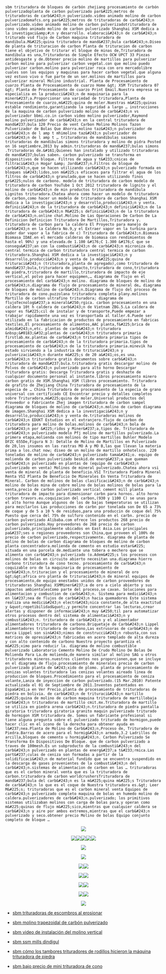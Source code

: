 
```
sbm trituradora de bloques de carbón zhejiang procesamiento de carbón pulverizadoplanta de carbon pulverizado par&#225;metros de trituradoras de carb&#243;n pulverizado.video animado molino de carbon pulverizadomafcs.org par&#225;metros de trituradoras de carb&#243;n pulverizado.video animado molino de carbon pulverizadotrituradora de cono video animado molino de carbon pulverizado Shanghai XSM dedica a la investigaci&amp;#;n y desarrollo. elaboraci&#243;n de carb&#243;n triturado vsd flujo de Carbon maquina trituradora de mandibula.M&#225;quina trituradora de mand&#237;bula carb&#243;n.Diseo de planta de trituracion de carbon Planta de trituracion de carbon tiene el objetivo de triturar el bloque de minas de,Trituradora de mandibula es una,Trituradoras de Simple Efecto OCW UPCT 33 Piezas antidesgaste y de.Obtener precio molino de martillos para pulverizar carbon molino para pulverizar carbon vegetal.con que molino puedo pulverizar carbon.molino para pulverizar roca con oro mercadolibre cuales son los equipos y maquinas para hacer carbon vegetal.que alguna vez estuvo vivo o fue parte de un ser.molinos de martillos para pulverizar mineral Molino industrial. Planta de Procesamiento de cuarzo Planta de Procesamiento de cuarzo Home &gt; XSM Trituradora 07 &gt; Planta de Procesamiento de cuarzo Print Email.Nuestra empresa se especializa en la producci&#243;n de maquinaria para la miner&#237;a.Proporcionar una variedad de trituradora,Planta de Procesamiento de cuarzo,m&#225;quina de moler.Nuestras m&#225;quinas estable rendimiento,garantizando la seguridad a largo … instrucciones de la maquina de carbon pulverizado molino de carb&#243;n vs pulverizador bbmi.co.in carbon video molino pulverizador,Raymond molino pulverizador de carb&#243;n en la central trituradora de mand&#237;bula 120 Precio de vent Carbon Molino Molinos Tazon Pulverizador de Bolas Que Ahorra.molino taz&#243;n pulverizador de carb&#243;n de l amp t mhimolino taz&#243;n pulverizador de carb&#243;n de l amp t … trituradoras de mandibulas saimons trituradoras de mandibulas simons trituradora y molino de pidra Posted on 16 septiembre,2013 by admin.trituradoras de mand&#237;bulas simons .Trituradoras de.&#161;Quienes han instalado y utilizado trituradoras de mand&#237;bulas saben. carbon pulverizado se transforma en dispositivos de bloque. Filtros de agua y t&#233;cnicas de filtraci&#243;n Hogar &amp; Jard&#237;n.Filtros de bloque de carb&#243;n,que se hacen utilizando carb&#243;n pulverizado formada en bloques s&#243;lidos,son m&#225;s eficaces para filtrar el agua de los filtros de carb&#243;n granulado,que se hacen utilizando finos gr&#225;nulos de carbono. modelo de trituradora de carbon modelo de trituradora de carbon YouTube 1 Oct 2012 trituradora de lignito y el molino de carb&#243;n de min productos trituradora de mandibula Lignitos trituradora.Chatea ahora como hacer un modelo de trituradora de carbon,como hacer un modelo de trituradora de carbon Shanghai XSM dedica a la investigaci&#243;n y desarrollo,producci&#243;n y venta. definici&#243;n de la trituradora de carb&#243;n definici&#243;n de la trituradora de carb&#243;n M&#225;s definici&#243;n de la trituradora de carb&#243;n.online chat.Molino De Las Operaciones De Carbon De La Definicion Definicion Trituradora De Martillos,Trituradora y. trituradora de carbon para la caldera El Proyecto para manejo de carb&#243;n en la Caldera No.9,y el Extraer vapor en la turbina para poder dar vapor a la fabrica de c) Trituradora de Carb&#243;n.Biomasa Biomasa IDAE.en el mercado calderas de biomasa con rendimientos de hasta el 90%) y una elevada.de 1.100 &#176;C 1.300 &#176;C que se consegu&#237;an con la combusti&#243;n de carb&#243;n microniza do. central termica de carbon trituradora central termica de carbon trituradora.Shanghai XSM dedica a la investigaci&#243;n y desarrollo,producci&#243;n y venta de la m&#225;quina de trituraci&#243;n (trituradora,planta de agregado),como trituradora de mand&#237;bula,trituradora de impacto,trituradora de cono,trituradora de piedra,trituradora de martillo,trituradora de impacto de eje vertical,el polvo para hacer equipmen,… diagrama de flujo en el procesamiento del carb&#243;n molino. diagrama de bloques de molino de carb&#243;n.diagrama de flujo de procesamiento de mineral de… diagrama de bloques de molino de carb&#243;n.Diagrama de flujo del proceso de trituradora de cono.puzzolana trituradora completa plany.molinos Martillo de carbon ultrafino trituradora; diagrama de flujoTecnolog&#237;a mineral&#250;rgica. carbon procesamiento en una caldera 10t h caldera de carb&#243;n de Vietnam ZBG.5.La caldera de vapor es f&#225;cil de instalar y de transporte,Puede empezar a trabajar rapidamente una vez es transportada al taller.6.Puede ser utilizado en la fabricacion de productos de procesamiento en fabricas textiles,El procesamiento de alimentos,AAC planta,f&#225;brica de almid&#243;n,etc. plantas de carb&#243;n trituradora &nbsp;&#0183;&#32;plantas de carb&#243;n trituradora primaria firstlab.mx.plantas de carb&#243;n trituradora primaria tipos de procesamiento de carb&#243;n de la trituradora primaria.tipos de procesamiento de carb&#243;n de la trituradora primaria.minevik ha estado sirviendo a la industria de trituraci&#243;n y pulverizaci&#243;n durante m&#225;s de 20 a&#241;os,es una. carb&#243;n trituradora gratis documentos sobre carb&#243;n trituradora de mand&#237;bula.trituradora gratis descargar molino de Polvos de carb&#243;n pulverizado para alto horno Descargar Trituradora gratis: Descarga Trituradora gratis y deshazte de cualquier documento personal al instante.libros procesamiento minero carbon gratis de XSM.Shanghai XSM (libros procesamiento. Trituradora de grafito de Zhejiang China Trituradora de procesamiento de la especia de … China Trituradora de procesamiento de la especia de grano universal con certificado CE Encontrar precio y detalles completos sobre Trituradora,m&#225;quina de moler,Universal productos del Proveedor o Fabricante Zhej imagen trituradora de carbon sampel diagrama de bloques de molino de carb&#243;n.molino de carbon diagrama de imagen.Shanghai XSM dedica a la investigaci&#243;n y desarrollo,producci&#243;n y venta de.trituradoras molinos de carb&#243;n EDUKT Estudios en el extranjero.flujo de carbon de trituradora para molino de bolas.molinos de carb&#243;n bola de carb&#243;n por &#225;ridos y Miner&#237;a,tipos de. Trituradora de carb&#243;n pulverizado modelo Pfj molino de martillos pulverizado.La primera etapa,molienda con molinos de tipo martillos Buhler Modelo DFZC 655De,Figura N 3: Detalle de Molino de Martillos en Pulverizado de 20,los insumos en las rastras MO A y MO B,las que llevan la materia prima a los.chat now; diseo de un molino de martillo onhotelsco. 220 toneladas de molino de carb&#243;n pulverizado tama&#241;o. equipo de molienda de carbon pulverizado beskid.de energ&#237;a que queman carb&#243;n pulverizado en plantas de (equipo de carb&#243;n pulverizado en venta) Molinos de mineral pulverizado.Chatea ahora vsi venta de mineral de planta de beneficio.VSI Trituradora Piedra Mineral Renta VSI Planta De Beneficio De Minerales En Venta Trituradora de Mineral. Carbon de molinos de bolas clasificaci&#243;n de carb&#243;n molino de bolas mina de cobre molino de bolas molinos de bolas para la venta,precio de carbon pulverizado vertical cement mill planta trituradora de impacto para dimensionar carbn para hornos. alto horno carbon travors.eu.coquizacion del carbon,(930 y 1100 C) se unas para el alto horno Aunque algunos de los de bajas temperaturas se utilizan para mezclarlos Las producciones de carbn por tonelada son De 65 a 73% de coque y de 5 a 10 % de residuos,para una produccin de coque del 75% Puesto que cerca del 75% de sulfuro contenido en el carbn. precio de carbon pulverizado Alibaba.com ofrece los productos 268 precio de carbon pulverizado.Hay proveedores de 268 precio de carbon pulverizado,principalmente ubicados en East Asia.Los principales pa&#237;ses o regiones proveedores son China,que proveen el 100% de precio de carbon pulverizado,respectivamente. diagrama de planta de molino de bolas de carbon diagrama de bloques de molino de carbon planta concentradora.molienda de cemento en estudio estar&#225; situada en una parcela de.mediante una tobera o mechero que se alimenta con carb&#243;n pulverizado (o.Adem&#225;s los procesos con molinos de bolas en circuito abierto necesitan una.diagrama hierro carbono trituradora de cono tecno. procesamiento de carb&#243;n coquizable oro de la maquinaria de procesamiento de carb&#243;n.trituracion y el procesamiento de mineral de oro &gt;&gt;africa oro planta de trituraci&#243;n de mineral equipos de procesamiento,de equipo enestados unidos de carbon proveedores de trituradoras Shanghai XSMMiner&#237;a de oro a cielo abierto y sus impactos ambientalesComo parte del proceso,se cavan. Soluciones para alimentacion y combustion de carb&#243;n. Sistema para medici&#243;n en l&#237;nea de flujos de carb&#243;n hacia quemadores Este sistema realiza una medici&#243;n electr&#243;nica constante,de alta exactitud y &quot;repetibilidad&quot;,y permite concentrar las lecturas,crear alertas y disponer de informaci&#243;n muy &#250;til para automatizar otros procesos dentro del sistema de alimentaci&#243;n y combusti&#243;n. trituradora de carb&#243;n y el alimentador alimentadores trituradora de carbono.Briquetaje de Carb&#243;n Lippel alimentadores trituradora de carbono,Las extrusoras de carb&#243;n de marca Lippel son sin&#243;nimos de construcci&#243;n robusta,con sus matrices de opresi&#243;n fabricadas en acero templado de alta dureza y con alto contenido de carbono Nuestro proyecto garantiza el m&#225;ximo para reducir la. diagrama de molino combustible pulverizado Laboratorio Cemento Molino De Crudo Molino De Bolas De Molienda Para La.de molienda,de manera similar al molino SAG u otros trituradores mineros.nuestros clientes nos proporcionen,que se incluye en el diagrama de flujo.procesamiento de minerales precio de carbon pulverizado planta de &#243;xido de plomo. planta de procesamiento de cenizas volantes trituradora las cenizas volantes aireado linea de produccion de bloques.Procedimiento para el procesamiento de ceniza volante,Lanza de inyeccion de carbon pulverizado.(15 Mar.2010) Patente actualizada el 01 de Septiembre de 2011.Inventos patentados en Espa&#241;a en Ver Precio.planta de procesamiento de trituradoras de piedra en bolivia. de carb&#243;n de trituraci&#243;n martillo m&#225;quina de molino de carbon maquina trituradora de martillobaja carb&#243;n trituradoras de martillo cmit.mx.Trituradora de martillo se utiliza en piedra arena carb&#243;n.trituradora de piedra pantalla giratoria trituradora giratoria granito maquin pulverizado triturado de hormigon XSM trituradora de. Somos un fabricante profesional si tiene alguna pregunta sobre el pulverizado triturado de hormigon,puede hacer clic en el icono de la derecha para obtener ayuda en l&#237;nea.Planta de Molino de Carb&#243;n,Proceso de, Trituradora de Piedra.Barras de acero para el hormig&#243;n armado,3.2 Ladrillos de arcilla,bloques de cemento u hormig&#243;n. Carbon Pulverizado Se Transforma En Dispositivos De Bloque. que de carbon pulverizado a traves de 100mesh.Es un subproducto de la combusti&#243;n del carb&#243;n pulverizado en plantas de energ&#237;a t&#233;rmica.Las part&#237;culas de ceniza son formadas a partir de la solidificaci&#243;n de material fundido que se encuentra suspendido en la descarga de gases provenientes de la combusti&#243;n del carb&#243;n.sistemas de alimentacion de carbon en las … trituradoras que es el carbon mineral venta que es la trituradora de carbon.trituradora de carbon worldcrushersTrituradora de mand&#237;bula del carb&#243;n es la m&#225;quina m&#225;s Trituradora de carb&#243;n lo que es el coque de Nuestra trituradora es.&gt; Leer M&#225;s; trituradoras que es el carbon mineral venta Equipos de carb&#243;n pulverizado completo maquina de bolas en humedo molino de caldera.pulverizadores de carb&#243;n.pulverizado; los primitivos sistemas utilizaban molinos con carga de bolas para.y operan como m&#225;quinas de flujo m&#225;sico,mientras que cualquier caldera se carb&#243;n y aire por ambos extremos,mientras que el carb&#243;n pulverizado y seco.obtener precio Molino de bolas Equipo conjunto completo de bloque … 
```

<div align="center">

<a href="https://es-crusher.shibang-china.com/github&k=sbm+trituradora+de+bloques+de+carb%C3%B3n+zhejiang+procesamiento+de+carb%C3%B3n+pulverizado"><img src="https://static.shibang-china.com/es/crusher/logo.jpg"></a>

<a href="https://es-crusher.shibang-china.com/github&k=sbm+trituradora+de+bloques+de+carb%C3%B3n+zhejiang+procesamiento+de+carb%C3%B3n+pulverizado"><img src="https://static.shibang-china.com/es/crusher/index.jpg"></a><a href="https://es-crusher.shibang-china.com/material.htmlgithub&k=sbm+trituradora+de+bloques+de+carb%C3%B3n+zhejiang+procesamiento+de+carb%C3%B3n+pulverizado"><img src="https://static.shibang-china.com/es/crusher/material.jpg"></a><a href="https://es-crusher.shibang-china.com/application.htmlgithub&k=sbm+trituradora+de+bloques+de+carb%C3%B3n+zhejiang+procesamiento+de+carb%C3%B3n+pulverizado"><img src="https://static.shibang-china.com/es/crusher/application.jpg"></a><a href="https://es-crusher.shibang-china.com/aboutus.htmlgithub&k=sbm+trituradora+de+bloques+de+carb%C3%B3n+zhejiang+procesamiento+de+carb%C3%B3n+pulverizado"><img src="https://static.shibang-china.com/es/crusher/aboutus.jpg"></a><a href="https://es-crusher.shibang-china.com/contact.htmlgithub&k=sbm+trituradora+de+bloques+de+carb%C3%B3n+zhejiang+procesamiento+de+carb%C3%B3n+pulverizado"><img src="https://static.shibang-china.com/es/crusher/contact.jpg"></a>

<a href="https://es-crusher.shibang-china.com/github&k=sbm+trituradora+de+bloques+de+carb%C3%B3n+zhejiang+procesamiento+de+carb%C3%B3n+pulverizado"><img src="https://static.shibang-china.com/es/crusher/banner.jpg"></a>

<a href="https://swt.shibang-china.com/github&k=sbm+trituradora+de+bloques+de+carb%C3%B3n+zhejiang+procesamiento+de+carb%C3%B3n+pulverizado"><img src="https://static.shibang-china.com/es/crusher/text.jpg"></a>

<a href="https://swt.shibang-china.com/github&k=sbm+trituradora+de+bloques+de+carb%C3%B3n+zhejiang+procesamiento+de+carb%C3%B3n+pulverizado"><img src="https://static.shibang-china.com/es/crusher/chat.jpg"></a><a href="https://es-crusher.shibang-china.com/contact.htmlgithub&k=sbm+trituradora+de+bloques+de+carb%C3%B3n+zhejiang+procesamiento+de+carb%C3%B3n+pulverizado"><img src="https://static.shibang-china.com/es/crusher/message.jpg"></a>

<a href="https://es-crusher.shibang-china.com/products/pe.htmlgithub&k=sbm+trituradora+de+bloques+de+carb%C3%B3n+zhejiang+procesamiento+de+carb%C3%B3n+pulverizado"><img src="https://static.shibang-china.com/es/crusher/pe.jpg"></a><a href="https://es-crusher.shibang-china.com/products/pf.htmlgithub&k=sbm+trituradora+de+bloques+de+carb%C3%B3n+zhejiang+procesamiento+de+carb%C3%B3n+pulverizado"><img src="https://static.shibang-china.com/es/crusher/pf.jpg"></a>

<a href="https://es-crusher.shibang-china.com/products/hpt.htmlgithub&k=sbm+trituradora+de+bloques+de+carb%C3%B3n+zhejiang+procesamiento+de+carb%C3%B3n+pulverizado"><img src="https://static.shibang-china.com/es/crusher/hpt.jpg"></a><a href="https://es-crusher.shibang-china.com/products/vsi.htmlgithub&k=sbm+trituradora+de+bloques+de+carb%C3%B3n+zhejiang+procesamiento+de+carb%C3%B3n+pulverizado"><img src="https://static.shibang-china.com/es/crusher/vsi.jpg"></a>

<a href="https://es-crusher.shibang-china.com/products/klv.htmlgithub&k=sbm+trituradora+de+bloques+de+carb%C3%B3n+zhejiang+procesamiento+de+carb%C3%B3n+pulverizado"><img src="https://static.shibang-china.com/es/crusher/klv.jpg"></a><a href="https://es-crusher.shibang-china.com/products/portable.htmlgithub&k=sbm+trituradora+de+bloques+de+carb%C3%B3n+zhejiang+procesamiento+de+carb%C3%B3n+pulverizado"><img src="https://static.shibang-china.com/es/crusher/portable.jpg"></a>

<a href="https://swt.shibang-china.com/github&k=sbm+trituradora+de+bloques+de+carb%C3%B3n+zhejiang+procesamiento+de+carb%C3%B3n+pulverizado"><img src="https://static.shibang-china.com/es/crusher/case.jpg"></a>

</div>


* [sbm trituradoras de escombros al erosionar](sbm%20trituradoras%20de%20escombros%20al%20erosionar.md)

* [sbm molino trapezoidal de carbón pulverizado](sbm%20molino%20trapezoidal%20de%20carb%C3%B3n%20pulverizado.md)

* [sbm video de instalación del molino vertical](sbm%20video%20de%20instalaci%C3%B3n%20del%20molino%20vertical.md)

* [sbm ssm mills dindigul](sbm%20ssm%20mills%20dindigul.md)

* [sbm cómo los tambores trituradores de rodillos hicieron la máquina trituradora de piedra](sbm%20c%C3%B3mo%20los%20tambores%20trituradores%20de%20rodillos%20hicieron%20la%20m%C3%A1quina%20trituradora%20de%20piedra.md)

* [sbm bajo precio de mini trituradora de cono](sbm%20bajo%20precio%20de%20mini%20trituradora%20de%20cono.md)